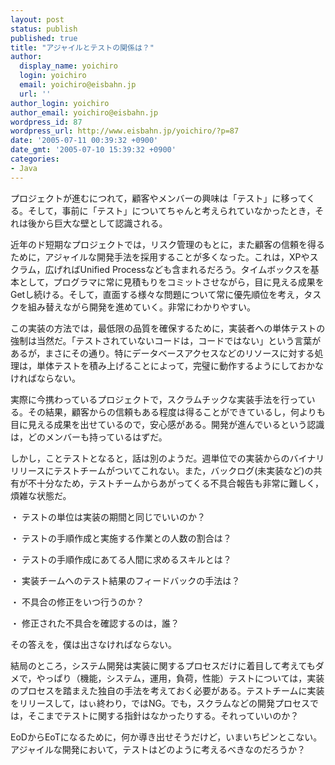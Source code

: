 ```yaml
---
layout: post
status: publish
published: true
title: "アジャイルとテストの関係は？"
author:
  display_name: yoichiro
  login: yoichiro
  email: yoichiro@eisbahn.jp
  url: ''
author_login: yoichiro
author_email: yoichiro@eisbahn.jp
wordpress_id: 87
wordpress_url: http://www.eisbahn.jp/yoichiro/?p=87
date: '2005-07-11 00:39:32 +0900'
date_gmt: '2005-07-10 15:39:32 +0900'
categories:
- Java
---
```


プロジェクトが進むにつれて，顧客やメンバーの興味は「テスト」に移ってくる。そして，事前に「テスト」についてちゃんと考えられていなかったとき，それは後から巨大な壁として認識される。

近年のド短期なプロジェクトでは，リスク管理のもとに，また顧客の信頼を得るために，アジャイルな開発手法を採用することが多くなった。これは，XPやスクラム，広げればUnified Processなども含まれるだろう。タイムボックスを基本として，プログラマに常に見積もりをコミットさせながら，目に見える成果をGetし続ける。そして，直面する様々な問題について常に優先順位を考え，タスクを組み替えながら開発を進めていく。非常にわかりやすい。

この実装の方法では，最低限の品質を確保するために，実装者への単体テストの強制は当然だ。「テストされていないコードは，コードではない」という言葉があるが，まさにその通り。特にデータベースアクセスなどのリソースに対する処理は，単体テストを積み上げることによって，完璧に動作するようにしておかなければならない。

実際に今携わっているプロジェクトで，スクラムチックな実装手法を行っている。その結果，顧客からの信頼もある程度は得ることができているし，何よりも目に見える成果を出せているので，安心感がある。開発が進んでいるという認識は，どのメンバーも持っているはずだ。

しかし，ことテストとなると，話は別のようだ。週単位での実装からのバイナリリリースにテストチームがついてこれない。また，バックログ(未実装など)の共有が不十分なため，テストチームからあがってくる不具合報告も非常に難しく，煩雑な状態だ。

・ テストの単位は実装の期間と同じでいいのか？


・ テストの手順作成と実施する作業との人数の割合は？


・ テストの手順作成にあてる人間に求めるスキルとは？


・ 実装チームへのテスト結果のフィードバックの手法は？


・ 不具合の修正をいつ行うのか？


・ 修正された不具合を確認するのは，誰？

その答えを，僕は出さなければならない。

結局のところ，システム開発は実装に関するプロセスだけに着目して考えてもダメで，やっぱり（機能，システム，運用，負荷，性能）テストについては，実装のプロセスを踏まえた独自の手法を考えておく必要がある。テストチームに実装をリリースして，はぃ終わり，ではNG。でも，スクラムなどの開発プロセスでは，そこまでテストに関する指針はなかったりする。それっていいのか？

EoDからEoTになるために，何か導き出せそうだけど，いまいちピンとこない。アジャイルな開発において，テストはどのように考えるべきなのだろうか？
